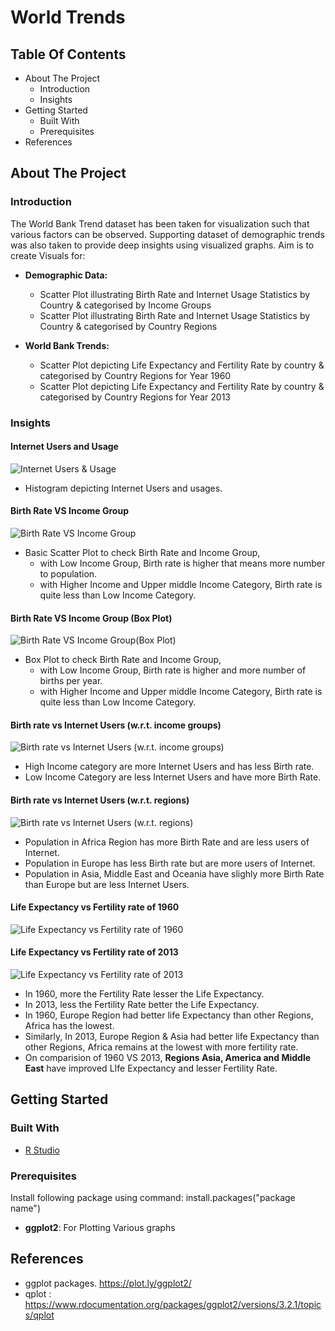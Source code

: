 # World Trends

## Table Of Contents
* About The Project
  * Introduction
  * Insights
* Getting Started
  * Built With
  * Prerequisites
* References

## About The Project

### Introduction

The World Bank Trend dataset has been taken for visualization such that various factors can be observed. Supporting dataset of demographic trends was also taken to provide deep insights using visualized graphs. 
Aim is to create Visuals for:
* **Demographic Data:**
  * Scatter Plot illustrating Birth Rate and Internet Usage Statistics by Country & categorised by Income Groups
  * Scatter Plot illustrating Birth Rate and Internet Usage Statistics by Country & categorised by Country Regions

* **World Bank Trends:**
  * Scatter Plot depicting Life Expectancy and Fertility Rate by country & categorised by Country Regions for Year 1960
  * Scatter Plot depicting Life Expectancy and Fertility Rate by country & categorised by Country Regions for Year 2013
  
  
### Insights

#### Internet Users and Usage
![Internet Users & Usage](https://github.com/mukulgoyal19/World-Trends/blob/master/Code%20and%20Insights/Internet%20Users.png)
* Histogram depicting Internet Users and usages.

#### Birth Rate VS Income Group
![Birth Rate VS Income Group](https://github.com/mukulgoyal19/World-Trends/blob/master/Code%20and%20Insights/Birth%20Rate%20vs%20Income%20group.png)
* Basic Scatter Plot to check Birth Rate and Income Group,
  * with Low Income Group, Birth rate is higher that means more number to population.
  * with Higher Income and Upper middle Income Category, Birth rate is quite less than Low Income Category.

#### Birth Rate VS Income Group (Box Plot)
![Birth Rate VS Income Group(Box Plot)](https://github.com/mukulgoyal19/World-Trends/blob/master/Code%20and%20Insights/Birth%20Rate%20vs%20Income%20group%20box%20Plot.png)
* Box Plot to check Birth Rate and Income Group,
  * with Low Income Group, Birth rate is higher and more number of births per year.
  * with Higher Income and Upper middle Income Category, Birth rate is quite less than Low Income Category.

#### Birth rate vs Internet Users (w.r.t. income groups)
![Birth rate vs Internet Users (w.r.t. income groups)](https://github.com/mukulgoyal19/World-Trends/blob/master/Code%20and%20Insights/Birth%20rate%20vs%20Internet%20Users%20(wrt%20income%20groups).png)
* High Income category are more Internet Users and has less Birth rate.
* Low Income Category are less Internet Users and have more Birth Rate.

#### Birth rate vs Internet Users (w.r.t. regions)
![Birth rate vs Internet Users (w.r.t. regions)](https://github.com/mukulgoyal19/World-Trends/blob/master/Code%20and%20Insights/Birth%20rate%20vs%20Internet%20Users%20(wrt%20regions).png)
* Population in Africa Region has more Birth Rate and are less users of Internet.
* Population in Europe has less Birth rate but are more users of Internet.
* Population in Asia, Middle East and Oceania have slighly more Birth Rate than Europe but are less Internet Users.

#### Life Expectancy vs Fertility rate of 1960
![Life Expectancy vs Fertility rate of 1960](https://github.com/mukulgoyal19/World-Trends/blob/master/Code%20and%20Insights/Life%20Expectancy%20vs%20Fertility%20rate%20of%201960.png)

#### Life Expectancy vs Fertility rate of 2013
![Life Expectancy vs Fertility rate of 2013](https://github.com/mukulgoyal19/World-Trends/blob/master/Code%20and%20Insights/Life%20Expectancy%20vs%20Fertility%20rate%20of%202013.png)

* In 1960, more the Fertility Rate lesser the Life Expectancy.
* In 2013, less the Fertility Rate better the Life Expectancy.
* In 1960, Europe Region had better life Expectancy than other Regions, Africa has the lowest.
* Similarly, In 2013, Europe Region & Asia had better life Expectancy than other Regions, Africa remains at the lowest with more fertility rate.
* On comparision of 1960 VS 2013, **Regions Asia, America and Middle East** have improved LIfe Expectancy and lesser Fertility Rate.


## Getting Started

### Built With
* [R Studio](https://rstudio.com/products/rstudio/download/)

### Prerequisites
Install following package using command: install.packages("package name")
* **ggplot2**: For Plotting Various graphs

## References
* ggplot packages. https://plot.ly/ggplot2/
* qplot : https://www.rdocumentation.org/packages/ggplot2/versions/3.2.1/topics/qplot

